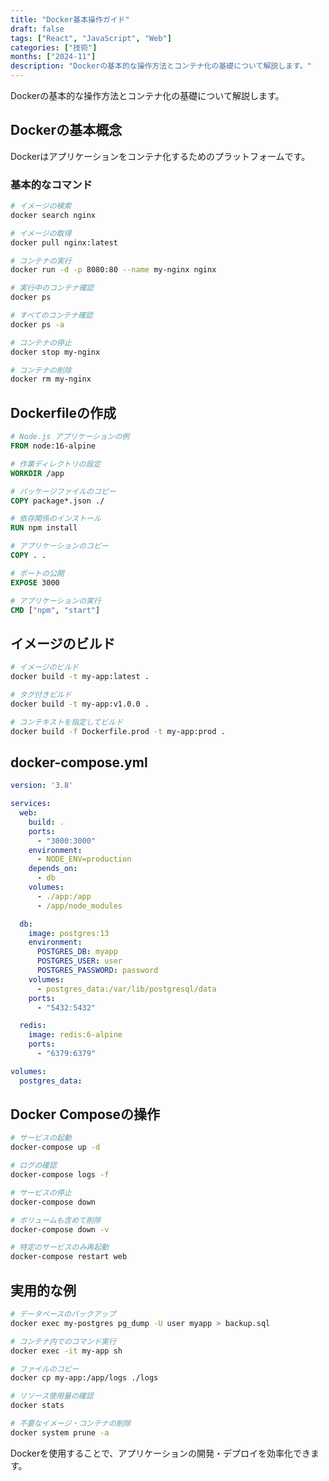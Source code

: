 ```yaml
---
title: "Docker基本操作ガイド"
draft: false
tags: ["React", "JavaScript", "Web"]
categories: ["技術"]
months: ["2024-11"]
description: "Dockerの基本的な操作方法とコンテナ化の基礎について解説します。"
---
```


Dockerの基本的な操作方法とコンテナ化の基礎について解説します。

## Dockerの基本概念

Dockerはアプリケーションをコンテナ化するためのプラットフォームです。

### 基本的なコマンド

```bash
# イメージの検索
docker search nginx

# イメージの取得
docker pull nginx:latest

# コンテナの実行
docker run -d -p 8080:80 --name my-nginx nginx

# 実行中のコンテナ確認
docker ps

# すべてのコンテナ確認
docker ps -a

# コンテナの停止
docker stop my-nginx

# コンテナの削除
docker rm my-nginx
```

## Dockerfileの作成

```dockerfile
# Node.js アプリケーションの例
FROM node:16-alpine

# 作業ディレクトリの設定
WORKDIR /app

# パッケージファイルのコピー
COPY package*.json ./

# 依存関係のインストール
RUN npm install

# アプリケーションのコピー
COPY . .

# ポートの公開
EXPOSE 3000

# アプリケーションの実行
CMD ["npm", "start"]
```

## イメージのビルド

```bash
# イメージのビルド
docker build -t my-app:latest .

# タグ付きビルド
docker build -t my-app:v1.0.0 .

# コンテキストを指定してビルド
docker build -f Dockerfile.prod -t my-app:prod .
```

## docker-compose.yml

```yaml
version: '3.8'

services:
  web:
    build: .
    ports:
      - "3000:3000"
    environment:
      - NODE_ENV=production
    depends_on:
      - db
    volumes:
      - ./app:/app
      - /app/node_modules

  db:
    image: postgres:13
    environment:
      POSTGRES_DB: myapp
      POSTGRES_USER: user
      POSTGRES_PASSWORD: password
    volumes:
      - postgres_data:/var/lib/postgresql/data
    ports:
      - "5432:5432"

  redis:
    image: redis:6-alpine
    ports:
      - "6379:6379"

volumes:
  postgres_data:
```

## Docker Composeの操作

```bash
# サービスの起動
docker-compose up -d

# ログの確認
docker-compose logs -f

# サービスの停止
docker-compose down

# ボリュームも含めて削除
docker-compose down -v

# 特定のサービスのみ再起動
docker-compose restart web
```

## 実用的な例

```bash
# データベースのバックアップ
docker exec my-postgres pg_dump -U user myapp > backup.sql

# コンテナ内でのコマンド実行
docker exec -it my-app sh

# ファイルのコピー
docker cp my-app:/app/logs ./logs

# リソース使用量の確認
docker stats

# 不要なイメージ・コンテナの削除
docker system prune -a
```

Dockerを使用することで、アプリケーションの開発・デプロイを効率化できます。